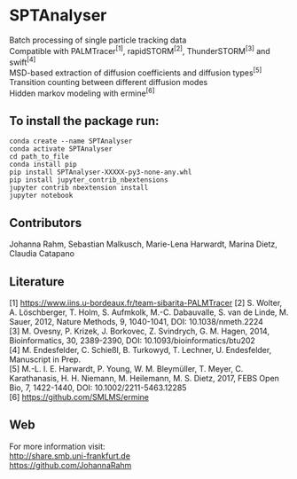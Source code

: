 # SPTAnalyser

Batch processing of single particle tracking data</br>
Compatible with PALMTracer<sup>[1]</sup>, rapidSTORM<sup>[2]</sup>, ThunderSTORM<sup>[3]</sup> and swift<sup>[4]</sup></br>
MSD-based extraction of diffusion coefficients and diffusion types<sup>[5]</sup></br>
Transition counting between different diffusion modes</br>
Hidden markov modeling with ermine<sup>[6]</sup>

## To install the package run:

```
conda create --name SPTAnalyser
conda activate SPTAnalyser
cd path_to_file
conda install pip
pip install SPTAnalyser-XXXXX-py3-none-any.whl
pip install jupyter_contrib_nbextensions
jupyter contrib nbextension install
jupyter notebook 
```

## Contributors
Johanna Rahm, Sebastian Malkusch, Marie-Lena Harwardt, Marina Dietz, Claudia Catapano

## Literature

[1] https://www.iins.u-bordeaux.fr/team-sibarita-PALMTracer
[2] S. Wolter, A. Löschberger, T. Holm, S. Aufmkolk, M.-C. Dabauvalle, S. van de Linde, M. Sauer, 2012, Nature Methods, 9, 1040-1041, DOI: 10.1038/nmeth.2224 </br>
[3] M. Ovesny, P. Krizek, J. Borkovec, Z. Svindrych, G. M. Hagen, 2014, Bioinformatics, 30, 2389-2390, DOI: 10.1093/bioinformatics/btu202 </br>
[4] M. Endesfelder, C. Schießl, B. Turkowyd, T. Lechner, U. Endesfelder, Manuscript in Prep. </br>
[5] M.-L. I. E. Harwardt, P. Young, W. M. Bleymüller, T. Meyer, C. Karathanasis, H. H. Niemann, M. Heilemann, M. S. Dietz, 2017, FEBS Open Bio, 7, 1422-1440, DOI: 10.1002/2211-5463.12285 </br>
[6] https://github.com/SMLMS/ermine


## Web
For more information visit:  </br>
http://share.smb.uni-frankfurt.de  </br>
https://github.com/JohannaRahm
